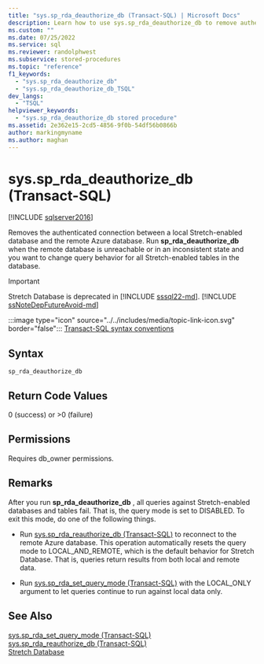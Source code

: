 ```yaml
---
title: "sys.sp_rda_deauthorize_db (Transact-SQL) | Microsoft Docs"
description: Learn how to use sys.sp_rda_deauthorize_db to remove authenticated connections between local Stretch-enabled databases and remote Azure databases.
ms.custom: ""
ms.date: 07/25/2022
ms.service: sql
ms.reviewer: randolphwest
ms.subservice: stored-procedures
ms.topic: "reference"
f1_keywords: 
  - "sys.sp_rda_deauthorize_db"
  - "sys.sp_rda_deauthorize_db_TSQL"
dev_langs: 
  - "TSQL"
helpviewer_keywords: 
  - "sys.sp_rda_deauthorize_db stored procedure"
ms.assetid: 2e362e15-2cd5-4856-9f0b-54df56b0866b
author: markingmyname
ms.author: maghan
---
```

# sys.sp_rda_deauthorize_db (Transact-SQL)
[!INCLUDE [sqlserver2016](../../includes/applies-to-version/sqlserver2016.md)]

  Removes the authenticated connection between a local Stretch-enabled database and the remote Azure database. Run **sp_rda_deauthorize_db**  when the remote database is unreachable or in an inconsistent state and you want to change query behavior for all Stretch-enabled tables in the database.  

> [!IMPORTANT]  
> Stretch Database is deprecated in [!INCLUDE [sssql22-md](../../includes/sssql22-md.md)]. [!INCLUDE [ssNoteDepFutureAvoid-md](../../includes/ssnotedepfutureavoid-md.md)]
 
 :::image type="icon" source="../../includes/media/topic-link-icon.svg" border="false"::: [Transact-SQL syntax conventions](../../t-sql/language-elements/transact-sql-syntax-conventions-transact-sql.md)  
  
## Syntax  
  
```  
sp_rda_deauthorize_db   
```  
  
## Return Code Values  
 0 (success) or >0 (failure)  
  
## Permissions  
 Requires db_owner permissions.  
  
## Remarks  
 After you run **sp_rda_deauthorize_db** , all queries against Stretch-enabled databases and tables fail. That is, the query mode is set to DISABLED. To exit this mode, do one of the following things.  
  
-   Run [sys.sp_rda_reauthorize_db &#40;Transact-SQL&#41;](../../relational-databases/system-stored-procedures/sys-sp-rda-reauthorize-db-transact-sql.md) to reconnect to the remote Azure database. This operation automatically resets the query mode to LOCAL_AND_REMOTE, which is the default behavior for Stretch Database. That is, queries return results from both local and remote data.  
  
-   Run [sys.sp_rda_set_query_mode &#40;Transact-SQL&#41;](../../relational-databases/system-stored-procedures/sys-sp-rda-set-query-mode-transact-sql.md) with the LOCAL_ONLY argument to let queries continue to run against local data only.  
  
## See Also  
 [sys.sp_rda_set_query_mode &#40;Transact-SQL&#41;](../../relational-databases/system-stored-procedures/sys-sp-rda-set-query-mode-transact-sql.md)   
 [sys.sp_rda_reauthorize_db &#40;Transact-SQL&#41;](../../relational-databases/system-stored-procedures/sys-sp-rda-reauthorize-db-transact-sql.md)   
 [Stretch Database](../../sql-server/stretch-database/stretch-database.md)  
  
  
